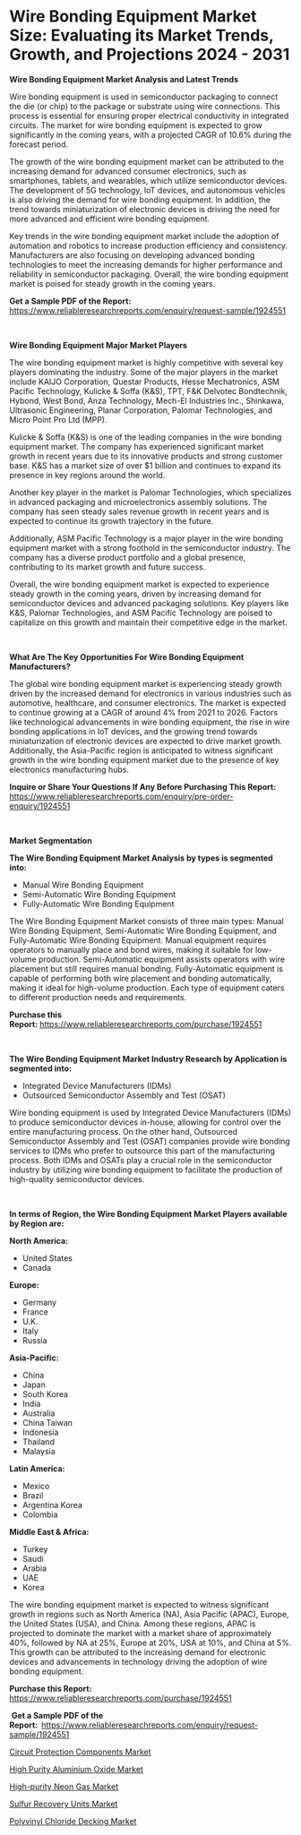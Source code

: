 <p><h1>Wire Bonding Equipment Market Size: Evaluating its Market Trends, Growth, and Projections 2024 - 2031</h1></p><p><strong>Wire Bonding Equipment Market Analysis and Latest Trends</strong></p>
<p><p>Wire bonding equipment is used in semiconductor packaging to connect the die (or chip) to the package or substrate using wire connections. This process is essential for ensuring proper electrical conductivity in integrated circuits. The market for wire bonding equipment is expected to grow significantly in the coming years, with a projected CAGR of 10.6% during the forecast period.</p><p>The growth of the wire bonding equipment market can be attributed to the increasing demand for advanced consumer electronics, such as smartphones, tablets, and wearables, which utilize semiconductor devices. The development of 5G technology, IoT devices, and autonomous vehicles is also driving the demand for wire bonding equipment. In addition, the trend towards miniaturization of electronic devices is driving the need for more advanced and efficient wire bonding equipment.</p><p>Key trends in the wire bonding equipment market include the adoption of automation and robotics to increase production efficiency and consistency. Manufacturers are also focusing on developing advanced bonding technologies to meet the increasing demands for higher performance and reliability in semiconductor packaging. Overall, the wire bonding equipment market is poised for steady growth in the coming years.</p></p>
<p><strong>Get a Sample PDF of the Report:&nbsp;</strong> <a href="https://www.reliableresearchreports.com/enquiry/request-sample/1924551">https://www.reliableresearchreports.com/enquiry/request-sample/1924551</a></p>
<p>&nbsp;</p>
<p><strong>Wire Bonding Equipment Major Market Players</strong></p>
<p><p>The wire bonding equipment market is highly competitive with several key players dominating the industry. Some of the major players in the market include KAIJO Corporation, Questar Products, Hesse Mechatronics, ASM Pacific Technology, Kulicke & Soffa (K&S), TPT, F&K Delvotec Bondtechnik, Hybond, West Bond, Anza Technology, Mech-El Industries Inc., Shinkawa, Ultrasonic Engineering, Planar Corporation, Palomar Technologies, and Micro Point Pro Ltd (MPP).</p><p>Kulicke & Soffa (K&S) is one of the leading companies in the wire bonding equipment market. The company has experienced significant market growth in recent years due to its innovative products and strong customer base. K&S has a market size of over $1 billion and continues to expand its presence in key regions around the world.</p><p>Another key player in the market is Palomar Technologies, which specializes in advanced packaging and microelectronics assembly solutions. The company has seen steady sales revenue growth in recent years and is expected to continue its growth trajectory in the future.</p><p>Additionally, ASM Pacific Technology is a major player in the wire bonding equipment market with a strong foothold in the semiconductor industry. The company has a diverse product portfolio and a global presence, contributing to its market growth and future success.</p><p>Overall, the wire bonding equipment market is expected to experience steady growth in the coming years, driven by increasing demand for semiconductor devices and advanced packaging solutions. Key players like K&S, Palomar Technologies, and ASM Pacific Technology are poised to capitalize on this growth and maintain their competitive edge in the market.</p></p>
<p>&nbsp;</p>
<p><strong>What Are The Key Opportunities For Wire Bonding Equipment Manufacturers?</strong></p>
<p><p>The global wire bonding equipment market is experiencing steady growth driven by the increased demand for electronics in various industries such as automotive, healthcare, and consumer electronics. The market is expected to continue growing at a CAGR of around 4% from 2021 to 2026. Factors like technological advancements in wire bonding equipment, the rise in wire bonding applications in IoT devices, and the growing trend towards miniaturization of electronic devices are expected to drive market growth. Additionally, the Asia-Pacific region is anticipated to witness significant growth in the wire bonding equipment market due to the presence of key electronics manufacturing hubs.</p></p>
<p><strong>Inquire or Share Your Questions If Any Before Purchasing This Report:</strong> <a href="https://www.reliableresearchreports.com/enquiry/pre-order-enquiry/1924551">https://www.reliableresearchreports.com/enquiry/pre-order-enquiry/1924551</a></p>
<p>&nbsp;</p>
<p><strong>Market Segmentation</strong></p>
<p><strong>The Wire Bonding Equipment Market Analysis by types is segmented into:</strong></p>
<p><ul><li>Manual Wire Bonding Equipment</li><li>Semi-Automatic Wire Bonding Equipment</li><li>Fully-Automatic Wire Bonding Equipment</li></ul></p>
<p><p>The Wire Bonding Equipment Market consists of three main types: Manual Wire Bonding Equipment, Semi-Automatic Wire Bonding Equipment, and Fully-Automatic Wire Bonding Equipment. Manual equipment requires operators to manually place and bond wires, making it suitable for low-volume production. Semi-Automatic equipment assists operators with wire placement but still requires manual bonding. Fully-Automatic equipment is capable of performing both wire placement and bonding automatically, making it ideal for high-volume production. Each type of equipment caters to different production needs and requirements.</p></p>
<p><strong>Purchase this Report:&nbsp;</strong><a href="https://www.reliableresearchreports.com/purchase/1924551">https://www.reliableresearchreports.com/purchase/1924551</a></p>
<p>&nbsp;</p>
<p><strong>The Wire Bonding Equipment Market Industry Research by Application is segmented into:</strong></p>
<p><ul><li>Integrated Device Manufacturers (IDMs)</li><li>Outsourced Semiconductor Assembly and Test (OSAT)</li></ul></p>
<p><p>Wire bonding equipment is used by Integrated Device Manufacturers (IDMs) to produce semiconductor devices in-house, allowing for control over the entire manufacturing process. On the other hand, Outsourced Semiconductor Assembly and Test (OSAT) companies provide wire bonding services to IDMs who prefer to outsource this part of the manufacturing process. Both IDMs and OSATs play a crucial role in the semiconductor industry by utilizing wire bonding equipment to facilitate the production of high-quality semiconductor devices.</p></p>
<p>&nbsp;</p>
<p><strong>In terms of Region, the Wire Bonding Equipment Market Players available by Region are:</strong></p>
<p>
    <p> <strong> North America: </strong>
        <ul>
            <li>United States</li>
            <li>Canada</li>
        </ul>
        </p> 
    <p> <strong> Europe: </strong>
        <ul>
            <li>Germany</li>
            <li>France</li>
            <li>U.K.</li>
            <li>Italy</li>
            <li>Russia</li>
        </ul>
        </p> 
    <p> <strong> Asia-Pacific: </strong>
        <ul>
            <li>China</li>
            <li>Japan</li>
            <li>South Korea</li>
            <li>India</li>
            <li>Australia</li>
            <li>China Taiwan</li>
            <li>Indonesia</li>
            <li>Thailand</li>
            <li>Malaysia</li>
        </ul>
        </p> 
    <p> <strong> Latin America: </strong>
        <ul>
            <li>Mexico</li>
            <li>Brazil</li>
            <li>Argentina Korea</li>
            <li>Colombia</li>
        </ul>
        </p> 
    <p> <strong> Middle East & Africa: </strong>
        <ul>
            <li>Turkey</li>
            <li>Saudi</li>
            <li>Arabia</li>
            <li>UAE</li>
            <li>Korea</li>
        </ul>
    </p>
    </p>
<p><p>The wire bonding equipment market is expected to witness significant growth in regions such as North America (NA), Asia Pacific (APAC), Europe, the United States (USA), and China. Among these regions, APAC is projected to dominate the market with a market share of approximately 40%, followed by NA at 25%, Europe at 20%, USA at 10%, and China at 5%. This growth can be attributed to the increasing demand for electronic devices and advancements in technology driving the adoption of wire bonding equipment.</p></p>
<p><strong>Purchase this Report: </strong><a href="https://www.reliableresearchreports.com/purchase/1924551">https://www.reliableresearchreports.com/purchase/1924551</a></p>
<p>&nbsp;<strong>Get a Sample PDF of the Report:&nbsp;&nbsp;</strong><a href="https://www.reliableresearchreports.com/enquiry/request-sample/1924551">https://www.reliableresearchreports.com/enquiry/request-sample/1924551</a></p>
<p><strong></strong></p>
<p><p><a href="https://view.publitas.com/reportprime-1/circuit-protection-components-market-analysis-examines-its-scope-on-growth-opportunities-and-forecasted-trends-spanning-from-2024-to-2031/">Circuit Protection Components Market</a></p><p><a href="https://natural-crush-b99.notion.site/High-Purity-Aluminium-Oxide-Market-Size-Focuses-on-Market-Dynamics-In-Depth-Analysis-and-Future-Pro-94db8a0ebe7142e694296c8e65dc41f0">High Purity Aluminium Oxide Market</a></p><p><a href="https://zircon-bluebell-299.notion.site/High-purity-Neon-Gas-Market-Research-Report-Reveals-The-Latest-Trends-And-Opportunities-of-this-Mark-3ad64bb14dab447286d2ff5134bf0374">High-purity Neon Gas Market</a></p><p><a href="https://simplistic-meeting-7ee.notion.site/Sulfur-Recovery-Units-Market-Size-and-Growth-Market-Segmentation-Regional-and-Country-Breakdowns--27d08a40a80b49aab6da8c40e58cd62d">Sulfur Recovery Units Market</a></p><p><a href="https://view.publitas.com/reportprime-1/polyvinyl-chloride-decking-market-research-report-reveals-the-latest-trends-and-opportunities-of-this-market-for-period-from-2024-2031/">Polyvinyl Chloride Decking Market</a></p></p>